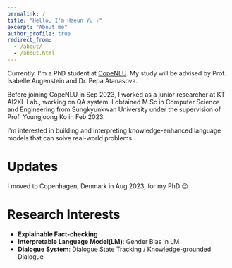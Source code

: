 ```yaml
---
permalink: /
title: "Hello, I'm Haeun Yu ✌️"
excerpt: "About me"
author_profile: true
redirect_from: 
  - /about/
  - /about.html
---
```


Currently, I'm a PhD student at [CopeNLU](https://www.copenlu.com/). My study will be advised by Prof. Isabelle Augenstein and Dr. Pepa Atanasova.

Before joining CopeNLU in Sep 2023, I worked as a junior researcher at KT AI2XL Lab., working on QA system. I obtained M.Sc in Computer Science and Engineering from Sungkyunkwan University under the supervision of Prof. Youngjoong Ko in Feb 2023.

I'm interested in building and interpreting knowledge-enhanced language models that can solve real-world problems.


Updates
=====
I moved to Copenhagen, Denmark in Aug 2023, for my PhD 😉


Research Interests
======
- **Explainable Fact-checking**
- **Interpretable Language Model(LM)**: Gender Bias in LM
- **Dialogue System**: Dialogue State Tracking / Knowledge-grounded Dialogue
